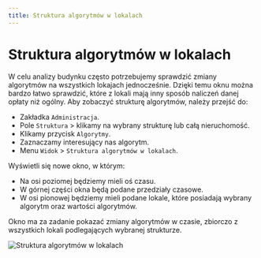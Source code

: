 ```yaml
---
title: Struktura algorytmów w lokalach
---
```


# Struktura algorytmów w lokalach

W celu analizy budynku często potrzebujemy sprawdzić zmiany algorytmów na wszystkich lokajach jednocześnie. Dzięki temu oknu można bardzo łatwo sprawdzić, które z lokali mają inny sposób naliczeń danej opłaty niż ogólny. Aby zobaczyć strukturę algorytmów, należy przejść do:

- Zakładka `Administracja`.
- Pole `Struktura` > klikamy na wybrany strukturę lub całą nieruchomość.
- Klikamy przycisk `Algorytmy`.
- Zaznaczamy interesujący nas algorytm.
- Menu `Widok` > `Struktura algorytmów w lokalach`.

Wyświetli się nowe okno, w którym:

- Na osi poziomej będziemy mieli oś czasu.
- W górnej części okna będą podane przedziały czasowe.
- W osi pionowej będziemy mieli podane lokale, które posiadają wybrany algorytm oraz wartości algorytmów.

Okno ma za zadanie pokazać zmiany algorytmów w czasie, zbiorczo z wszystkich lokali podlegających wybranej strukturze.

![Struktura algorytmów w lokalach](stralgolok.gif)
